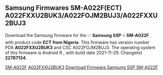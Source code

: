 <h2>Samsung Firmwares SM-A022F(ECT) A022FXXU2BUK3/A022FOJM2BUJ3/A022FXXU2BUJ3</h2>
Download the Samsung firmware for the ✅ <strong>Samsung SSP </strong> ⭐ <strong>SM-A022F</strong> with product code <strong>ECT</strong> <strong> from Nigeria</strong>. This firmware has version number PDA <strong>A022FXXU2BUK3</strong> and CSC A022FOJM2BUJ3. The operating system of this firmware is Android R , with build date 2021-11-29. Changelist <strong>22787134</strong>.


[SM-A022F](https://samfirm.shop/samsung/model/SM-A022F)
[A022FXXU2BUK3](https://samfirm.shop/samsung/pda/A022FXXU2BUK3)
[Download Firmware Samsung SSP SM-A022F](https://samfirm.shop/samsung/firmware/478583)
